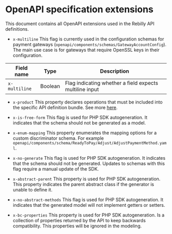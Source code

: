 # OpenAPI specification extensions
This document contains all OpenAPI extensions used in the Rebilly API definitions.

* `x-multiline`
  This flag is currently used in the configuration schemas for payment gateways (`openapi/components/schemas/GatewayAccountConfig`).
  The main use case is for gateways that require OpenSSL keys in their configuration.

| Field name    | Type    | Description                                              |
| ------------- | ------- | -------------------------------------------------------- |
| `x-multiline` | Boolean | Flag indicating whether a field expects multiline input  |

* `x-product`
  This property declares operations that must be included into the specific API definition bundle.
  See more [here](plugins/products-bundler/README.md).

* `x-is-free-form`
  This flag is used for PHP SDK autogeneration. It indicates that the schema should not be generated as a model.

* `x-enum-mapping`
  This property enumerates the mapping options for a custom discriminator schema. For example `openapi/components/schema/ReadyToPay/Adjust/AdjustPaymentMethod.yaml`.

* `x-no-generate`
  This flag is used for PHP SDK autogeneration. It indicates that the schema should not be generated. Updates to schemas with this flag require a manual update of the SDK.

* `x-abstract-parent`
  This property is used for PHP SDK autogeneration. This property indicates the parent abstract class if the generator is unable to define it.

* `x-no-abstract-methods`
  This flag is used for PHP SDK autogeneration. It indicates that the generated model will not implement getters or setters.

* `x-bc-properties`
  This property is used for PHP SDK autogeneration. Is a collection of properties returned by the API to keep backwards compatibility. This properties will be ignored in the modeling.
